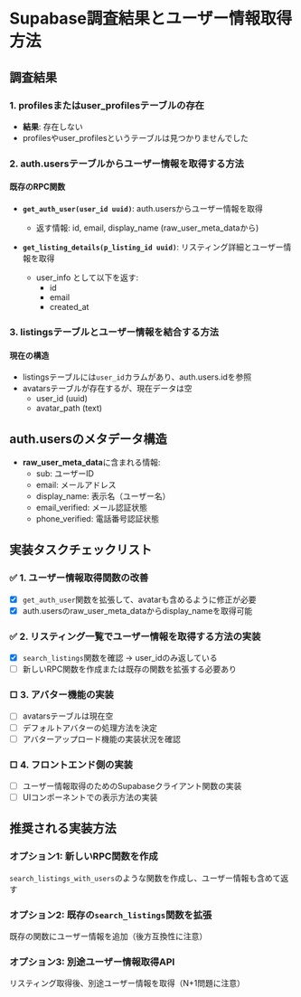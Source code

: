 # Supabase調査結果とユーザー情報取得方法

## 調査結果

### 1. profilesまたはuser_profilesテーブルの存在
- **結果**: 存在しない
- profilesやuser_profilesというテーブルは見つかりませんでした

### 2. auth.usersテーブルからユーザー情報を取得する方法

#### 既存のRPC関数
- **`get_auth_user(user_id uuid)`**: auth.usersからユーザー情報を取得
  - 返す情報: id, email, display_name (raw_user_meta_dataから)
  
- **`get_listing_details(p_listing_id uuid)`**: リスティング詳細とユーザー情報を取得
  - user_info として以下を返す:
    - id
    - email
    - created_at

### 3. listingsテーブルとユーザー情報を結合する方法

#### 現在の構造
- listingsテーブルには`user_id`カラムがあり、auth.users.idを参照
- avatarsテーブルが存在するが、現在データは空
  - user_id (uuid)
  - avatar_path (text)

## auth.usersのメタデータ構造
- **raw_user_meta_data**に含まれる情報:
  - sub: ユーザーID
  - email: メールアドレス
  - display_name: 表示名（ユーザー名）
  - email_verified: メール認証状態
  - phone_verified: 電話番号認証状態

## 実装タスクチェックリスト

### ✅ 1. ユーザー情報取得関数の改善
- [x] `get_auth_user`関数を拡張して、avatarも含めるように修正が必要
- [x] auth.usersのraw_user_meta_dataからdisplay_nameを取得可能

### ✅ 2. リスティング一覧でユーザー情報を取得する方法の実装
- [x] `search_listings`関数を確認 → user_idのみ返している
- [ ] 新しいRPC関数を作成または既存の関数を拡張する必要あり

### □ 3. アバター機能の実装
- [ ] avatarsテーブルは現在空
- [ ] デフォルトアバターの処理方法を決定
- [ ] アバターアップロード機能の実装状況を確認

### □ 4. フロントエンド側の実装
- [ ] ユーザー情報取得のためのSupabaseクライアント関数の実装
- [ ] UIコンポーネントでの表示方法の実装

## 推奨される実装方法

### オプション1: 新しいRPC関数を作成
`search_listings_with_users`のような関数を作成し、ユーザー情報も含めて返す

### オプション2: 既存の`search_listings`関数を拡張
既存の関数にユーザー情報を追加（後方互換性に注意）

### オプション3: 別途ユーザー情報取得API
リスティング取得後、別途ユーザー情報を取得（N+1問題に注意）